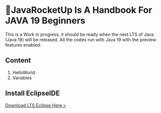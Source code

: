 # 🚀JavaRocketUp Is A Handbook For JAVA 19 Beginners


This is a Work in progress, it should be ready when the next LTS of Java (Java 19) will be released.
All the codes run with Java 19 with the preview features enabled.


## Content

1. HelloWorld
2. Variables


## Install EclipseIDE

[Download LTS Eclipse Here >](https://www.eclipse.org/downloads/)